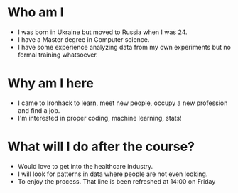 
# Who am I

* I was born in Ukraine but moved to Russia when I was 24.
* I have a Master degree in Computer science.
* I have some experience analyzing data from my own experiments but no formal training whatsoever.

# Why am I here

* I came to Ironhack to learn, meet new people, occupy a new profession and find a job.
* I'm interested in proper coding, machine learning, stats!

# What will I do after the course?

* Would love to get into the healthcare industry.
* I will look for patterns in data where people are not even looking.
* To enjoy the process. That line is been refreshed at 14:00 on Friday
